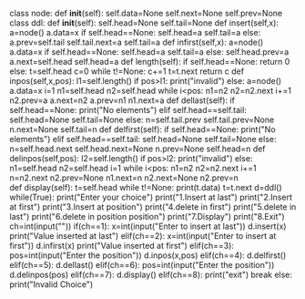 class node:
    def __init__(self):
        self.data=None
        self.next=None
        self.prev=None
class ddl:
    def __init__(self):
        self.head=None
        self.tail=None
    def insert(self,x):
        a=node()
        a.data=x
        if self.head==None:
            self.head=a
            self.tail=a
        else:
            a.prev=self.tail
            self.tail.next=a
            self.tail=a
    def infirst(self,x):
        a=node()
        a.data=x
        if self.head==None:
            self.head=a
            self.tail=a
        else:
            self.head.prev=a
            a.next=self.head
            self.head=a
    def length(self):
        if self.head==None:
            return 0
        else:
            t=self.head
            c=0
            while t!=None:
                c+=1
                t=t.next
            return c
    def inpos(self,x,pos):
        l1=self.length()
        if pos>l1:
            print("invalid")
        else:
            a=node()
            a.data=x
            i=1
            n1=self.head
            n2=self.head
            while i<pos:
                n1=n2
                n2=n2.next
                i+=1
            n2.prev=a
            a.next=n2
            a.prev=n1
            n1.next=a
    def dellast(self):
        if self.head==None:
            print("No elements")
        elif self.head==self.tail:
            self.head=None
            self.tail=None
        else:
            n=self.tail.prev
            self.tail.prev=None
            n.next=None
            self.tail=n
    def delfirst(self):
        if self.head==None:
            print("No elements")
        elif self.head==self.tail:
            self.head=None
            self.tail=None
        else:
            n=self.head.next
            self.head.next=None
            n.prev=None
            self.head=n
    def delinpos(self,pos):
        l2=self.length()
        if pos>l2:
            print("invalid")
        else:
            n1=self.head
            n2=self.head
            i=1
            while i<pos:
                n1=n2
                n2=n2.next
                i+=1
            n=n2.next
            n2.prev=None
            n1.next=n
            n2.next=None
            n2.prev=n     
    def display(self):
        t=self.head
        while t!=None:
            print(t.data)
            t=t.next
d=ddl()
while(True):
    print("Enter your choice")
    print("1.Insert at last")
    print("2.Insert at first")
    print("3.Insert at position")
    print("4.delete in first")
    print("5.delete in last")
    print("6.delete in position position")
    print("7.Display")
    print("8.Exit")
    ch=int(input(""))
    if(ch==1):
        x=int(input("Enter to insert at last"))
        d.insert(x)
        print("Value inserted at last")
    elif(ch==2):
        x=int(input("Enter to insert at first"))
        d.infirst(x)
        print("Value inserted at first")
    elif(ch==3):
        pos=int(input("Enter the position"))
        d.inpos(x,pos)
    elif(ch==4):
        d.delfirst()
    elif(ch==5):
        d.dellast()
    elif(ch==6):
        pos=int(input("Enter the position"))
        d.delinpos(pos)
    elif(ch==7):
        d.display()
    elif(ch==8):
        print("exit")
        break
    else:
        print("Invalid Choice")
